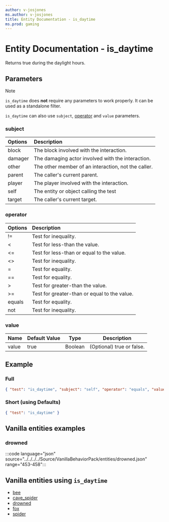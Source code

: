 ```yaml
---
author: v-josjones
ms.author: v-josjones
title: Entity Documentation - is_daytime
ms.prod: gaming
---
```


# Entity Documentation - is_daytime

Returns true during the daylight hours.

## Parameters

> [!Note]
> `is_daytime` does **not** require any parameters to work properly. It can be used as a standalone filter.
>
> `is_daytime` can also use `subject`, [operator](../Definitions/NestedTables/operator.md) and `value` parameters.

### subject

| Options| Description |
|:-----------|:-----------|
| block| The block involved with the interaction. |
| damager| The damaging actor involved with the interaction. |
| other| The other member of an interaction, not the caller. |
| parent| The caller's current parent. |
| player| The player involved with the interaction. |
| self| The entity or object calling the test |
| target| The caller's current target. |

### operator

| Options| Description |
|:-----------|:-----------|
| !=| Test for inequality. |
| <| Test for less-than the value. |
| <=| Test for less-than or equal to the value. |
| <>| Test for inequality. |
| =| Test for equality. |
| ==| Test for equality. |
| >| Test for greater-than the value. |
| >=| Test for greater-than or equal to the value. |
| equals| Test for equality. |
| not| Test for inequality. |

### value

|Name |Default Value  |Type  |Description  |
|---------|---------|---------|---------|
|value |true |Boolean |(Optional) true or false. |

## Example

### Full

```json
{ "test": "is_daytime", "subject": "self", "operator": "equals", "value": true }
```

### Short (using Defaults)

```json
{ "test": "is_daytime" }
```

## Vanilla entities examples

### drowned

:::code language="json" source="../../../../Source/VanillaBehaviorPack/entities/drowned.json" range="453-458":::

## Vanilla entities using `is_daytime`

- [bee](../../../../Source/VanillaBehaviorPack_Snippets/entities/bee.md)
- [cave_spider](../../../../Source/VanillaBehaviorPack_Snippets/entities/cave_spider.md)
- [drowned](../../../../Source/VanillaBehaviorPack_Snippets/entities/drowned.md)
- [fox](../../../../Source/VanillaBehaviorPack_Snippets/entities/fox.md)
- [spider](../../../../Source/VanillaBehaviorPack_Snippets/entities/spider.md)

